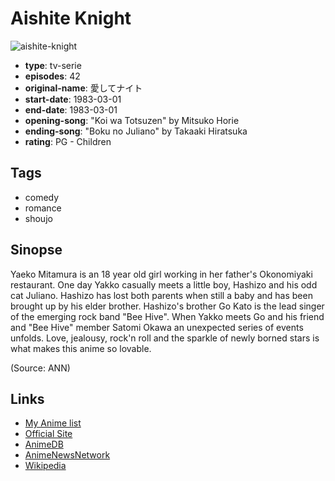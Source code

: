 # Aishite Knight

![aishite-knight](https://cdn.myanimelist.net/images/anime/7/30629.jpg)

-   **type**: tv-serie
-   **episodes**: 42
-   **original-name**: 愛してナイト
-   **start-date**: 1983-03-01
-   **end-date**: 1983-03-01
-   **opening-song**: "Koi wa Totsuzen" by Mitsuko Horie
-   **ending-song**: "Boku no Juliano" by Takaaki Hiratsuka
-   **rating**: PG - Children

## Tags

-   comedy
-   romance
-   shoujo

## Sinopse

Yaeko Mitamura is an 18 year old girl working in her father's Okonomiyaki restaurant. One day Yakko casually meets a little boy, Hashizo and his odd cat Juliano. Hashizo has lost both parents when still a baby and has been brought up by his elder brother. Hashizo's brother Go Kato is the lead singer of the emerging rock band "Bee Hive". When Yakko meets Go and his friend and "Bee Hive" member Satomi Okawa an unexpected series of events unfolds. Love, jealousy, rock'n roll and the sparkle of newly borned stars is what makes this anime so lovable.

(Source: ANN)

## Links

-   [My Anime list](https://myanimelist.net/anime/2221/Aishite_Knight)
-   [Official Site](http://www.toei-anim.co.jp/lineup/tv/aishite_knight/)
-   [AnimeDB](http://anidb.info/perl-bin/animedb.pl?show=anime&aid=1836)
-   [AnimeNewsNetwork](http://www.animenewsnetwork.com/encyclopedia/anime.php?id=1065)
-   [Wikipedia](http://en.wikipedia.org/wiki/Ai_Shite_Night)
